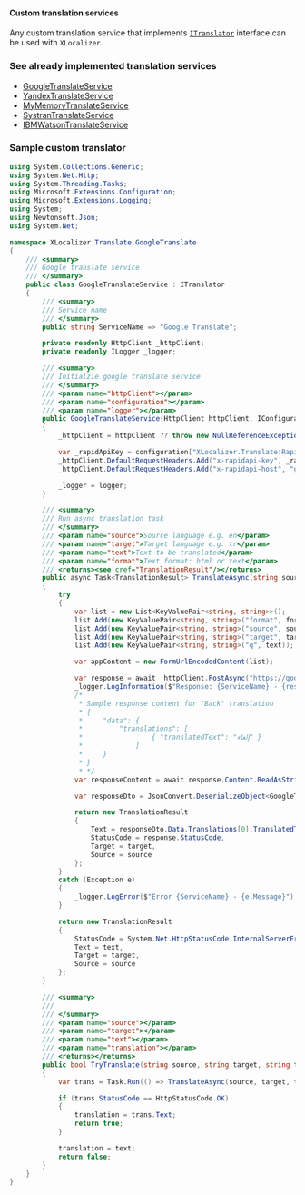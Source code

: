 ﻿#### Custom translation services
Any custom translation service that implements [`ITranslator`][1] interface can be used with `XLocalizer`.

### See already implemented translation services

- [GoogleTranslateService][2]
- [YandexTranslateService][3]
- [MyMemoryTranslateService][4]
- [SystranTranslateService][5]
- [IBMWatsonTranslateService][6]

### Sample custom translator
````csharp
using System.Collections.Generic;
using System.Net.Http;
using System.Threading.Tasks;
using Microsoft.Extensions.Configuration;
using Microsoft.Extensions.Logging;
using System;
using Newtonsoft.Json;
using System.Net;

namespace XLocalizer.Translate.GoogleTranslate
{
    /// <summary>
    /// Google translate service
    /// </summary>
    public class GoogleTranslateService : ITranslator
    {
        /// <summary>
        /// Service name
        /// </summary>
        public string ServiceName => "Google Translate";

        private readonly HttpClient _httpClient;
        private readonly ILogger _logger;

        /// <summary>
        /// Initialzie google translate service
        /// </summary>
        /// <param name="httpClient"></param>
        /// <param name="configuration"></param>
        /// <param name="logger"></param>
        public GoogleTranslateService(HttpClient httpClient, IConfiguration configuration, ILogger<GoogleTranslateService> logger)
        {
            _httpClient = httpClient ?? throw new NullReferenceException(nameof(httpClient));

            var _rapidApiKey = configuration["XLocalizer.Translate:RapidApiKey"] ?? throw new NullReferenceException("RapidApi key not found");
            _httpClient.DefaultRequestHeaders.Add("x-rapidapi-key", _rapidApiKey);
            _httpClient.DefaultRequestHeaders.Add("x-rapidapi-host", "google-translate1.p.rapidapi.com");

            _logger = logger;
        }

        /// <summary>
        /// Run async translation task
        /// </summary>
        /// <param name="source">Source language e.g. en</param>
        /// <param name="target">Target language e.g. tr</param>
        /// <param name="text">Text to be translated</param>
        /// <param name="format">Text format: html or text</param>
        /// <returns><see cref="TranslationResult"/></returns>
        public async Task<TranslationResult> TranslateAsync(string source, string target, string text, string format)
        {
            try
            {
                var list = new List<KeyValuePair<string, string>>();
                list.Add(new KeyValuePair<string, string>("format", format));
                list.Add(new KeyValuePair<string, string>("source", source));
                list.Add(new KeyValuePair<string, string>("target", target));
                list.Add(new KeyValuePair<string, string>("q", text));

                var appContent = new FormUrlEncodedContent(list);

                var response = await _httpClient.PostAsync("https://google-translate1.p.rapidapi.com/language/translate/v2", appContent);
                _logger.LogInformation($"Response: {ServiceName} - {response.StatusCode}");
                /*
                 * Sample response content for "Back" translation
                 * {
                 *     "data": { 
                 *         "translations": [ 
                 *                 { "translatedText": "إلغاء" }
                 *             ]
                 *     }
                 * } 
                 * */
                var responseContent = await response.Content.ReadAsStringAsync();

                var responseDto = JsonConvert.DeserializeObject<GoogleTranslateResult>(responseContent);

                return new TranslationResult
                {
                    Text = responseDto.Data.Translations[0].TranslatedText,
                    StatusCode = response.StatusCode,
                    Target = target,
                    Source = source
                };
            }
            catch (Exception e)
            {
                _logger.LogError($"Error {ServiceName} - {e.Message}");
            }

            return new TranslationResult
            {
                StatusCode = System.Net.HttpStatusCode.InternalServerError,
                Text = text,
                Target = target,
                Source = source
            };
        }

        /// <summary>
        /// 
        /// </summary>
        /// <param name="source"></param>
        /// <param name="target"></param>
        /// <param name="text"></param>
        /// <param name="translation"></param>
        /// <returns></returns>
        public bool TryTranslate(string source, string target, string text, out string translation)
        {
            var trans = Task.Run(() => TranslateAsync(source, target, text, "text")).GetAwaiter().GetResult();

            if (trans.StatusCode == HttpStatusCode.OK)
            {
                translation = trans.Text;
                return true;
            }

            translation = text;
            return false;
        }
    }
}
````


[1]:https://github.com/LazZiya/XLocalizer.Translate/blob/master/XLocalizer.Translate/ITranslator.cs
[2]:https://github.com/LazZiya/XLocalizer.Translate.GoogleTranslate/blob/master/XLocalizer.Translate.GoogleTranslate/GoogleTranslateService.cs
[3]:https://github.com/LazZiya/XLocalizer.Translate.YandexTranslate/blob/master/XLocalizer.Translate.YandexTranslate/YandexTranslateService.cs
[4]:https://github.com/LazZiya/XLocalizer.Translate.MyMemoryTranslate/blob/master/XLocalizer.Translate.MyMemoryTranslate/MyMemoryTranslateService.cs
[5]:https://github.com/LazZiya/XLocalizer.Translate.SystranTranslate/blob/master/XLocalizer.Translate.SystranTranslate/SystranTranslateService.cs
[6]:https://github.com/LazZiya/XLocalizer.Translate.IBMWatsonTranslate/blob/master/XLocalizer.Translate.IBMWatsonTranslate/IBMWatsonTranslateService.cs